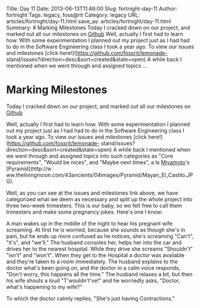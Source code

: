 Title: Day 11
Date: 2013-06-13T11:46:00
Slug: fortnight-day-11
Author: fortnight
Tags: legacy, foss@rit
Category: legacy
URL: articles/fortnight/day-11.html
save_as: articles/fortnight/day-11.html
Summary: # Marking Milestones  Today I cracked down on our project, and marked out all our milestones on [Github](https://github.com/)  Well, actually I first had to learn how. With some experimentation I planned out my project just as I had had to do in the Software Engineering class I took a year ago. To view our issues and milestones [click here!](https://github.com/fossrit/lemonade- stand/issues?direction=desc&sort=created&state=open) A while back I mentioned when we went through and assigned topics  ... 

# Marking Milestones

Today I cracked down on our project, and marked out all our milestones on
[Github](https://github.com/)

Well, actually I first had to learn how. With some experimentation I planned
out my project just as I had had to do in the Software Engineering class I
took a year ago. To view our issues and milestones [click
here!](https://github.com/fossrit/lemonade-
stand/issues?direction=desc&sort=created&state=open) A while back I mentioned
when we went through and assigned topics into such categories as "Core
requirements", "Would be nices", and "Maybe next times", a la
[Miyamoto](http://en.wikipedia.org/wiki/Shigeru_Miyamoto)'s [Pyramid](http://w
ww.thelivingmoon.com/43ancients/04images/Pyramid/Mayan_El_Castilo.JPG).

Well, as you can see at the issues and milestones link above, we have
categorized what we deem as necessary and split up the whole project into
three two-week trimesters. This is our baby, so we felt free to call them
trimesters and make some pregnancy jokes. Here's one I know:

A man wakes up in the middle of the night to hear his pregnant wife screaming.
At first he is worried, because she sounds as though she's in pain, but he
ends up more confused as he notices, she's screaming "Can't", "it's", and
"we'll." The husband consoles her, helps her into the car and drives her to
the nearest hospital. While they drive she screams "Shouldn't" "isn't" and
"won't". When they get to the Hospital a doctor was available and they're
taken to a room immediately. The husband explains to the doctor what's been
going on, and the doctor in a calm voice responds, "Don't worry, this happens
all the time." The husband relaxes a bit, but then his wife shouts a loud
"T'wouldn't've!" and he worriedly asks, "Doctor, what's happening to my wife?"

To which the doctor calmly replies, "She's just having Contractions."

